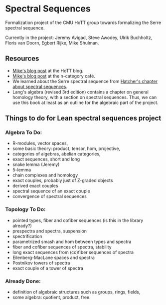 # Spectral Sequences

Formalization project of the CMU HoTT group towards formalizing the Serre spectral sequence. 

Currently in the project: Jeremy Avigad, Steve Awodey, Ulrik Buchholtz, Floris van Doorn, Egbert Rijke, Mike Shulman.

## Resources
- [Mike's blog post](http://homotopytypetheory.org/2013/08/08/spectral-sequences/) at the HoTT blog.
- [Mike's blog post](https://golem.ph.utexas.edu/category/2013/08/what_is_a_spectral_sequence.html) at the n-category café.
- We learned about the Serre spectral sequence from [Hatcher's chapter about spectral sequences](https://www.math.cornell.edu/~hatcher/SSAT/SSATpage.html).
- Lang's algebra (revised 3rd edition) contains a chapter on general homology theory, with a section on spectral sequences. Thus, we can use this book at least as an outline for the algebraic part of the project.

## Things to do for Lean spectral sequences project

### Algebra To Do:
- R-modules, vector spaces,
- some basic theory: product, tensor, hom, projective,
- categories of algebras, abelian categories,
- exact sequences, short and long
- snake lemma (Jeremy) 
- 5-lemma
- chain complexes and homology
- exact couples, probably just of Z-graded objects
- derived exact couples
- spectral sequence of an exact couple
- convergence of spectral sequences

### Topology To Do:
- pointed types, fiber and cofiber sequences (is this in the library already?)
- prespectra and spectra, suspension
- spectrification
- parametrized smash and hom between types and spectra
- fiber and cofiber sequences of spectra, stability
- long exact sequences from (co)fiber sequences of spectra
- Eilenberg-MacLane spaces and spectra
- Postnikov towers of spectra
- exact couple of a tower of spectra

### Already Done:
- definition of algebraic structures such as groups, rings, fields, 
- some algebra: quotient, product, free.
